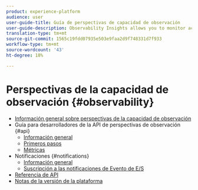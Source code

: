 ```yaml
---
product: experience-platform
audience: user
user-guide-title: Guía de perspectivas de capacidad de observación
user-guide-description: Observability Insights allows you to monitor activities on Adobe Experience Platform through the use of statistical metrics and event notifications. This document provides an overview of the various capabilities provided by the service, along with links to further documentation for details.
translation-type: tm+mt
source-git-commit: 1565c19fdd07935e503e9faa2d9f748331d7f933
workflow-type: tm+mt
source-wordcount: '43'
ht-degree: 18%

---
```



# Perspectivas de la capacidad de observación {#observability}

* [Información general sobre perspectivas de la capacidad de observación](home.md)
* Guía para desarrolladores de la API de perspectivas de observación {#api}
   * [Información general](api/overview.md)
   * [Primeros pasos](api/getting-started.md)
   * [Métricas](api/metrics.md)
* Notificaciones {#notifications}
   * [Información general](notifications/overview.md)
   * [Suscripción a las notificaciones de Evento de E/S](notifications/subscribe.md)
* [Referencia de API](https://www.adobe.io/apis/experienceplatform/home/api-reference.html#!acpdr/swagger-specs/observability-insights.yaml)
* [Notas de la versión de la plataforma](https://www.adobe.com/go/platform-release-notes-en)